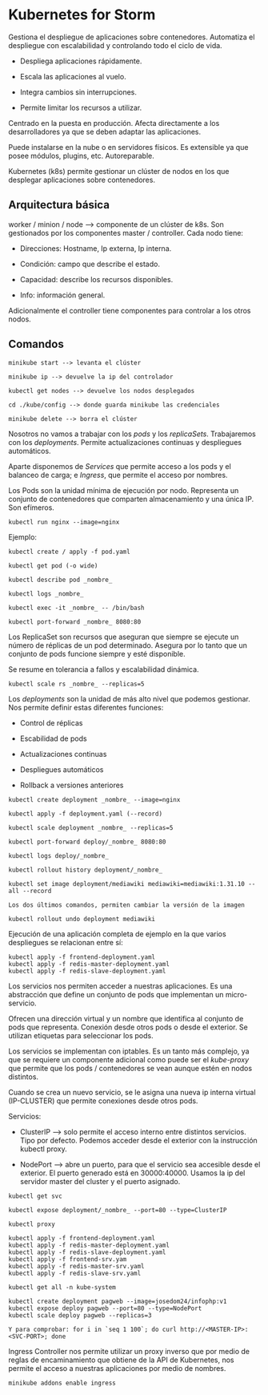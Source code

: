 # Kubernetes for Storm

Gestiona el despliegue de aplicaciones sobre contenedores. Automatiza el 
despliegue con escalabilidad y controlando todo el ciclo de vida.

* Despliega aplicaciones rápidamente.

* Escala las aplicaciones al vuelo.

* Integra cambios sin interrupciones.

* Permite limitar los recursos a utilizar.

Centrado en la puesta en producción. Afecta directamente a los desarrolladores
ya que se deben adaptar las aplicaciones.

Puede instalarse en la nube o en servidores físicos. Es extensible ya que 
posee módulos, plugins, etc. Autoreparable.

Kubernetes (k8s) permite gestionar un clúster de nodos en los que desplegar 
aplicaciones sobre contenedores.

## Arquitectura básica

worker / minion / node --> componente de un clúster de k8s.
Son gestionados por los componentes master / controller. Cada nodo tiene:

* Direcciones: Hostname, Ip externa, Ip interna.

* Condición: campo que describe el estado.

* Capacidad: describe los recursos disponibles.

* Info: información general.

Adicionalmente el controller tiene componentes para controlar a los otros nodos.

## Comandos

```
minikube start --> levanta el clúster

minikube ip --> devuelve la ip del controlador

kubectl get nodes --> devuelve los nodos desplegados

cd ./kube/config --> donde guarda minikube las credenciales

minikube delete --> borra el clúster 
```

Nosotros no vamos a trabajar con los _pods_ y los _replicaSets_. Trabajaremos
con los _deployments_. Permite actualizaciones continuas y despliegues 
automáticos.

Aparte disponemos de _Services_ que permite acceso a los pods y el balanceo
de carga; e _Ingress_, que permite el acceso por nombres.

Los Pods son la unidad mínima de ejecución por nodo. Representa un conjunto de
contenedores que comparten almacenamiento y una única IP. Son efímeros.

```
kubectl run nginx --image=nginx
```

Ejemplo:

```
kubectl create / apply -f pod.yaml

kubectl get pod (-o wide)

kubectl describe pod _nombre_

kubectl logs _nombre_

kubectl exec -it _nombre_ -- /bin/bash

kubectl port-forward _nombre_ 8080:80
```

Los ReplicaSet son recursos que aseguran que siempre se ejecute un número de
réplicas de un pod determinado. Asegura por lo tanto que un conjunto de pods
funcione siempre y esté disponible.

Se resume en tolerancia a fallos y escalabilidad dinámica.

```
kubectl scale rs _nombre_ --replicas=5
```

Los _deployments_ son la unidad de más alto nivel que podemos gestionar. Nos
permite definir estas diferentes funciones:

* Control de réplicas

* Escabilidad de pods

* Actualizaciones continuas

* Despliegues automáticos

* Rollback a versiones anteriores

```
kubectl create deployment _nombre_ --image=nginx

kubectl apply -f deployment.yaml (--record)

kubectl scale deployment _nombre_ --replicas=5

kubectl port-forward deploy/_nombre_ 8080:80

kubectl logs deploy/_nombre_

kubectl rollout history deployment/_nombre_

kubectl set image deployment/mediawiki mediawiki=mediawiki:1.31.10 --all --record

Los dos últimos comandos, permiten cambiar la versión de la imagen

kubectl rollout undo deployment mediawiki
```

Ejecución de una aplicación completa de ejemplo en la que varios despliegues
se relacionan entre sí:

```
kubectl apply -f frontend-deployment.yaml
kubectl apply -f redis-master-deployment.yaml
kubectl apply -f redis-slave-deployment.yaml
```

Los servicios nos permiten acceder a nuestras aplicaciones. Es una abstracción
que define un conjunto de pods que implementan un micro-servicio.

Ofrecen una dirección virtual y un nombre que identifica al conjunto de pods que
representa. Conexión desde otros pods o desde el exterior. Se utilizan
etiquetas para seleccionar los pods.

Los servicios se implementan con iptables. Es un tanto más complejo, ya que
se requiere un componente adicional como puede ser el _kube-proxy_ que permite
que los pods / contenedores se vean aunque estén en nodos distintos.

Cuando se crea un nuevo servicio, se le asigna una nueva ip interna virtual
(IP-CLUSTER) que permite conexiones desde otros pods.

Servicios:

* ClusterIP --> solo permite el acceso interno entre distintos servicios. 
Tipo por defecto. Podemos acceder desde el exterior con la instrucción
kubectl proxy.

* NodePort --> abre un puerto, para que el servicio sea accesible desde el
exterior. El puerto generado está en 30000:40000. Usamos la ip del
servidor master del cluster y el puerto asignado.

```
kubectl get svc

kubectl expose deployment/_nombre_ --port=80 --type=ClusterIP

kubectl proxy

kubectl apply -f frontend-deployment.yaml
kubectl apply -f redis-master-deployment.yaml
kubectl apply -f redis-slave-deployment.yaml
kubectl apply -f frontend-srv.yam
kubectl apply -f redis-master-srv.yaml
kubectl apply -f redis-slave-srv.yaml

kubectl get all -n kube-system

kubectl create deployment pagweb --image=josedom24/infophp:v1
kubectl expose deploy pagweb --port=80 --type=NodePort
kubectl scale deploy pagweb --replicas=3

Y para comprobar: for i in `seq 1 100`; do curl http://<MASTER-IP>:<SVC-PORT>; done
```

Ingress Controller nos permite utilizar un proxy inverso que por medio de reglas
de encaminamiento que obtiene de la API de Kubernetes, nos permite el acceso a
nuestras aplicaciones por medio de nombres.

```
minikube addons enable ingress
```


